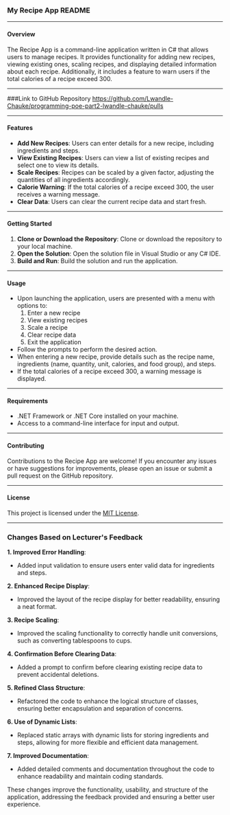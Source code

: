 ### My Recipe App README

---

#### Overview
The Recipe App is a command-line application written in C# that allows users to manage recipes. It provides functionality for adding new recipes, viewing existing ones, scaling recipes, and displaying detailed information about each recipe. Additionally, it includes a feature to warn users if the total calories of a recipe exceed 300.

---

###Link to GitHub Repository
https://github.com/Lwandle-Chauke/programming-poe-part2-lwandle-chauke/pulls

---

#### Features
- **Add New Recipes**: Users can enter details for a new recipe, including ingredients and steps.
- **View Existing Recipes**: Users can view a list of existing recipes and select one to view its details.
- **Scale Recipes**: Recipes can be scaled by a given factor, adjusting the quantities of all ingredients accordingly.
- **Calorie Warning**: If the total calories of a recipe exceed 300, the user receives a warning message.
- **Clear Data**: Users can clear the current recipe data and start fresh.

---

#### Getting Started
1. **Clone or Download the Repository**: Clone or download the repository to your local machine.
2. **Open the Solution**: Open the solution file in Visual Studio or any C# IDE.
3. **Build and Run**: Build the solution and run the application.

---

#### Usage
- Upon launching the application, users are presented with a menu with options to:
  1. Enter a new recipe
  2. View existing recipes
  3. Scale a recipe
  4. Clear recipe data
  5. Exit the application
- Follow the prompts to perform the desired action.
- When entering a new recipe, provide details such as the recipe name, ingredients (name, quantity, unit, calories, and food group), and steps.
- If the total calories of a recipe exceed 300, a warning message is displayed.

---

#### Requirements
- .NET Framework or .NET Core installed on your machine.
- Access to a command-line interface for input and output.

---

#### Contributing
Contributions to the Recipe App are welcome! If you encounter any issues or have suggestions for improvements, please open an issue or submit a pull request on the GitHub repository.

---

#### License
This project is licensed under the [MIT License](LICENSE).

---

### Changes Based on Lecturer's Feedback

**1. Improved Error Handling**:
   - Added input validation to ensure users enter valid data for ingredients and steps.

**2. Enhanced Recipe Display**:
   - Improved the layout of the recipe display for better readability, ensuring a neat format.

**3. Recipe Scaling**:
   - Improved the scaling functionality to correctly handle unit conversions, such as converting tablespoons to cups.

**4. Confirmation Before Clearing Data**:
   - Added a prompt to confirm before clearing existing recipe data to prevent accidental deletions.

**5. Refined Class Structure**:
   - Refactored the code to enhance the logical structure of classes, ensuring better encapsulation and separation of concerns.

**6. Use of Dynamic Lists**:
   - Replaced static arrays with dynamic lists for storing ingredients and steps, allowing for more flexible and efficient data management.

**7. Improved Documentation**:
   - Added detailed comments and documentation throughout the code to enhance readability and maintain coding standards.

These changes improve the functionality, usability, and structure of the application, addressing the feedback provided and ensuring a better user experience.
